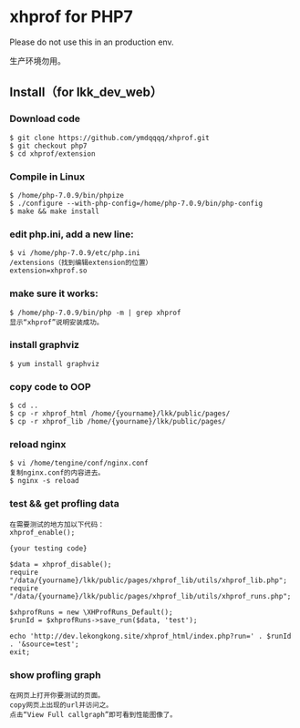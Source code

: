 # xhprof for PHP7

Please do not use this in an production env.

生产环境勿用。


## Install（for lkk_dev_web）

### Download code
```
$ git clone https://github.com/ymdqqqq/xhprof.git
$ git checkout php7
$ cd xhprof/extension
```
### Compile in Linux
```
$ /home/php-7.0.9/bin/phpize
$ ./configure --with-php-config=/home/php-7.0.9/bin/php-config
$ make && make install
```
### edit php.ini, add a new line:
```
$ vi /home/php-7.0.9/etc/php.ini
/extensions（找到编辑extension的位置）
extension=xhprof.so
```
### make sure it works:
```
$ /home/php-7.0.9/bin/php -m | grep xhprof
显示“xhprof”说明安装成功。
```
### install graphviz
```
$ yum install graphviz
```
### copy code to OOP
```
$ cd ..
$ cp -r xhprof_html /home/{yourname}/lkk/public/pages/
$ cp -r xhprof_lib /home/{yourname}/lkk/public/pages/
```
### reload nginx
```
$ vi /home/tengine/conf/nginx.conf
复制nginx.conf的内容进去。
$ nginx -s reload
```
### test && get profling data
```
在需要测试的地方加以下代码：
xhprof_enable();

{your testing code}

$data = xhprof_disable();
require "/data/{yourname}/lkk/public/pages/xhprof_lib/utils/xhprof_lib.php";
require "/data/{yourname}/lkk/public/pages/xhprof_lib/utils/xhprof_runs.php";

$xhprofRuns = new \XHProfRuns_Default();
$runId = $xhprofRuns->save_run($data, 'test');

echo 'http://dev.lekongkong.site/xhprof_html/index.php?run=' . $runId . '&source=test';
exit;
```
### show profling graph
```
在网页上打开你要测试的页面。
copy网页上出现的url并访问之。
点击“View Full callgraph”即可看到性能图像了。
```
